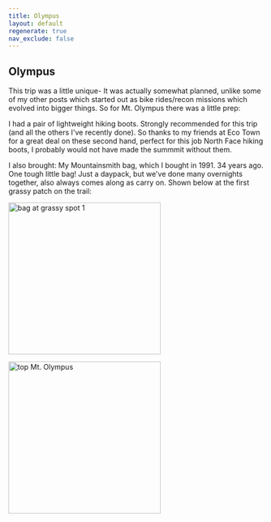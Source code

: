 ```yaml
---
title: Olympus
layout: default
regenerate: true
nav_exclude: false
---
```


## Olympus

This trip was a little unique- It was actually somewhat planned, unlike some of my other posts which started out as bike rides/recon missions which evolved into bigger things.  So for Mt. Olympus there was a little prep:

I had a pair of lightweight hiking boots.  Strongly recommended for this trip (and all the others I've recently done).  So thanks to my friends at Eco Town for a great deal on these second hand, perfect for this job North Face hiking boots, I probably would not have made the summmit without them.  

I also brought:  My Mountainsmith bag, which I bought in 1991.  34 years ago.  One tough little bag!  Just a daypack, but we've done many overnights together, also always comes along as carry on.  Shown below at the first grassy patch on the trail:





<p><img src="../oahuv1/images/olympusgrass1.JPG"   alt="bag at grassy spot 1" height="300px" /></p>


<p><img src="../oahuv1/images/olympus2.JPG" alt="top Mt. Olympus" height="300px" /></p>


<!--
<p>
<video width="320" height="240" controls>
<source src="../oahuv1/images/kaala.webm" type="video/webm">
  Your browser does not support the video tag.
</video>
</p>
-->
